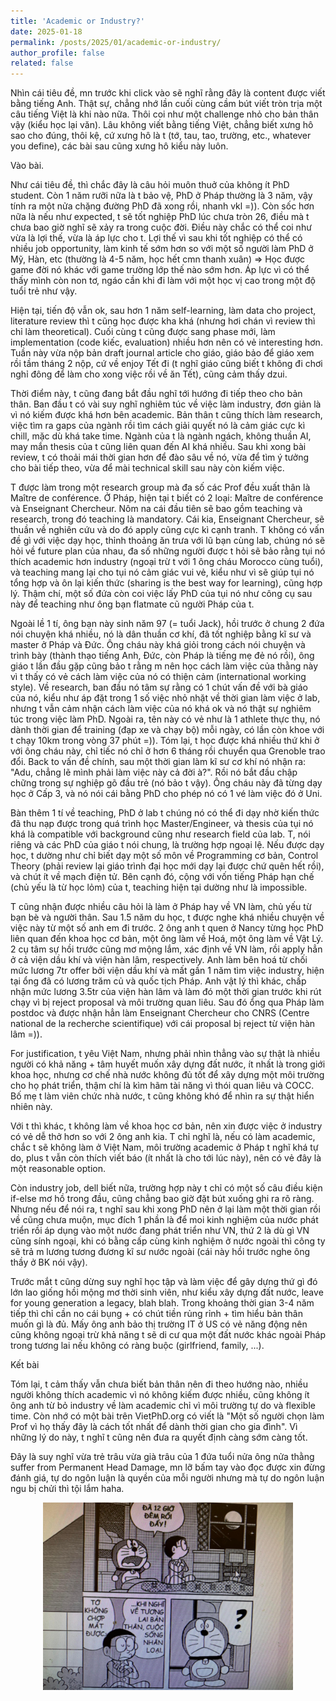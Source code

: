 ```yaml
---
title: 'Academic or Industry?'
date: 2025-01-18
permalink: /posts/2025/01/academic-or-industry/
author_profile: false
related: false
---
```

Nhìn cái tiêu đề, mn trước khi click vào sẽ nghĩ rằng đây là content được viết bằng tiếng Anh. Thật sự, chẳng nhớ lần cuối cùng cầm bút viết tròn trịa một câu tiếng Việt là khi nào nữa. Thôi coi như một challenge nhỏ cho bản thân vậy (kiểu học lại văn). Lâu không viết bằng tiếng Việt, chẳng biết xưng hô sao cho đúng, thôi kệ, cứ xưng hô là t (tớ, tau, tao, trường, etc., whatever you define), các bài sau cũng xưng hô kiểu này luôn.

Vào bài.

Như cái tiêu đề, thì chắc đây là câu hỏi muôn thuở của không ít PhD student. Còn 1 năm rưỡi nữa là t bảo vệ, PhD ở Pháp thường là 3 năm, vậy tính ra một nửa chặng đường PhD đã xong rồi, nhanh vkl =)). Còn sốc hơn nữa là nếu như expected, t sẽ tốt nghiệp PhD lúc chưa tròn 26, điều mà t chưa bao giờ nghĩ sẽ xảy ra trong cuộc đời. Điều này chắc có thể coi như vừa là lợi thế, vừa là áp lực cho t. Lợi thế vì sau khi tốt nghiệp có thể có nhiều job opportunity, làm kinh tế sớm hơn so với một số người làm PhD ở Mỹ, Hàn, etc (thường là 4-5 năm, học hết cmn thanh xuân) => Học được game đời nó khác với game trường lớp thế nào sớm hơn. Áp lực vì có thể thấy mình còn non tơ, ngáo cần khi đi làm với một học vị cao trong một độ tuổi trẻ như vậy.

Hiện tại, tiến độ vẫn ok, sau hơn 1 năm self-learning, làm data cho project, literature review thì t cũng học được kha khá (nhưng hơi chán vì review thì chỉ làm theoretical). Cuối cùng t cũng được sang phase mới, làm implementation (code kiếc, evaluation) nhiều hơn nên có vẻ interesting hơn. Tuần này vừa nộp bản draft journal article cho giáo, giáo bảo để giáo xem rồi tầm tháng 2 nộp, cứ về enjoy Tết đi (t nghĩ giáo cũng biết t không đi chơi nghỉ đông để làm cho xong việc rồi về ăn Tết), cũng cảm thấy dzui.

Thời điểm này, t cũng đang bắt đầu nghĩ tới hướng đi tiếp theo cho bản thân. Ban đầu t có vài suy nghĩ nghiêm túc về việc làm industry, đơn giản là vì nó kiếm được khá hơn bên academic. Bản thân t cũng thích làm research, việc tìm ra gaps của ngành rồi tìm cách giải quyết nó là cảm giác cực kì chill, mặc dù khá take time. Ngành của t là ngành ngách, không thuần AI, may mắn thesis của t cũng liên quan đến AI khá nhiều. Sau khi xong bài review, t có thoải mái thời gian hơn để đào sâu về nó, vừa để tìm ý tưởng cho bài tiếp theo, vừa để mài technical skill sau này còn kiếm việc.

T được làm trong một research group mà đa số các Prof đều xuất thân là Maître de conférence. Ở Pháp, hiện tại t biết có 2 loại: Maître de conférence và Enseignant Chercheur. Nôm na cái đầu tiên sẽ bao gồm teaching và research, trong đó teaching là mandatory. Cái kia, Enseignant Chercheur, sẽ thuần về nghiên cứu và do đó apply cũng cực kì cạnh tranh. T không có vấn đề gì với việc dạy học, thỉnh thoảng ăn trưa với lũ bạn cùng lab, chúng nó sẽ hỏi về future plan của nhau, đa số những người được t hỏi sẽ bảo rằng tụi nó thích academic hơn industry (ngoại trừ t với 1 ông cháu Morocco cùng tuổi), và teaching mang lại cho tụi nó cảm giác vui vẻ, kiểu như vì sẽ giúp tụi nó tổng hợp và ôn lại kiến thức (sharing is the best way for learning), cũng hợp lý. Thậm chí, một số đứa còn coi việc lấy PhD của tụi nó như công cụ sau này để teaching như ông bạn flatmate cũ người Pháp của t. 

Ngoài lề 1 tí, ông bạn này sinh năm 97 (= tuổi Jack), hồi trước ở chung 2 đứa nói chuyện khá nhiều, nó là dân thuần cơ khí, đã tốt nghiệp bằng kĩ sư và master ở Pháp và Đức. Ông cháu này khá giỏi trong cách nói chuyện và trình bày (thành thạo tiếng Anh, Đức, còn Pháp là tiếng mẹ đẻ nó rồi), ông giáo t lần đầu gặp cũng bảo t rằng m nên học cách làm việc của thằng này vì t thấy có vẻ cách làm việc của nó có thiện cảm (international working style). Về research, ban đầu nó tâm sự rằng có 1 chút vấn đề với bà giáo của nó, kiểu như áp đặt trong 1 số việc nhỏ nhặt về thời gian làm việc ở lab, nhưng t vẫn cảm nhận cách làm việc của nó khá ok và nó thật sự nghiêm túc trong việc làm PhD. Ngoài ra, tên này có vẻ như là 1 athlete thực thụ, nó dành thời gian để training (đạp xe và chạy bộ) mỗi ngày, có lần còn khoe với t chạy 10km trong vòng 37 phút =)). Tóm lại, t học được khá nhiều thứ khi ở với ông cháu này, chỉ tiếc nó chỉ ở hơn 6 tháng rồi chuyển qua Grenoble trao đổi. Back to vấn đề chính, sau một thời gian làm kĩ sư cơ khí nó nhận ra: "Adu, chẳng lẽ mình phải làm việc này cả đời à?". Rồi nó bắt đầu chập chững trong sự nghiệp gõ đầu trẻ (nó bảo t vậy). Ông cháu này đã từng dạy học ở Cấp 3, và nó nói cái bằng PhD cho phép nó có 1 vé làm việc đó ở Uni.

Bàn thêm 1 tí về teaching, PhD ở lab t chúng nó có thể đi dạy nhờ kiến thức đã thu nạp được trong quá trình học Master/Engineer, và thesis của tụi nó khá là compatible với background cũng như research field của lab. T, nói riêng và các PhD của giáo t nói chung, là trường hợp ngoại lệ. Nếu được dạy học, t dường như chỉ biết dạy một số môn về Programming cơ bản, Control Theory (phải review lại giáo trình đại học mới dạy lại được chứ quên hết rồi), và chút ít về mạch điện tử. Bên cạnh đó, cộng với vốn tiếng Pháp hạn chế (chủ yếu là từ học lỏm) của t, teaching hiện tại dường như là impossible.

T cũng nhận được nhiều câu hỏi là làm ở Pháp hay về VN làm, chủ yếu từ bạn bè và người thân. Sau 1.5 năm du học, t được nghe khá nhiều chuyện về việc này từ một số anh em đi trước. 2 ông anh t quen ở Nancy từng học PhD liên quan đến khoa học cơ bản, một ông làm về Hoá, một ông làm về Vật Lý. 2 cụ tâm sự hồi trước cũng mơ mộng lắm, xác định về VN làm, rồi apply hẳn ở cả viện dầu khí và viện hàn lâm, respectively. Anh làm bên hoá từ chối mức lương 7tr offer bởi viện dầu khí và mất gần 1 năm tìm việc industry, hiện tại ổng đã có lương trăm củ và quốc tịch Pháp. Anh vật lý thì khác, chấp nhận mức lương 3.5tr của viện hàn lâm và làm đó một thời gian trước khi rút chạy vì bị reject proposal và môi trường quan liêu. Sau đó ổng qua Pháp làm postdoc và được nhận hẳn làm Enseignant Chercheur cho CNRS (Centre national de la recherche scientifique) với cái proposal bị reject từ viện hàn lâm =)).

For justification, t yêu Việt Nam, nhưng phải nhìn thẳng vào sự thật là nhiều người có khả năng + tâm huyết muốn xây dựng đất nước, ít nhất là trong giới khoa học, nhưng cơ chế nhà nước không đủ tốt để xây dựng một môi trường cho họ phát triển, thậm chí là kìm hãm tài năng vì thói quan liêu và COCC. Bố mẹ t làm viên chức nhà nước, t cũng không khó để nhìn ra sự thật hiển nhiên này.

Với t thì khác, t không làm về khoa học cơ bản, nên xin được việc ở industry có vẻ dễ thở hơn so với 2 ông anh kia. T chỉ nghĩ là, nếu có làm academic, chắc t sẽ không làm ở Việt Nam, môi trường academic ở Pháp t nghĩ khá tự do, plus t vẫn còn thích viết báo (ít nhất là cho tới lúc này), nên có vẻ đây là một reasonable option.

Còn industry job, dell biết nữa, trường hợp này t chỉ có một số câu điều kiện if-else mơ hồ trong đầu, cũng chẳng bao giờ đặt bút xuống ghi ra rõ ràng. Nhưng nếu để nói ra, t nghĩ sau khi xong PhD nên ở lại làm một thời gian rồi về cũng chưa muộn, mục đích 1 phần là để moi kinh nghiệm của nước phát triển rồi áp dụng vào một nước đang phát triển như VN, thứ 2 là dù gì VN cũng sính ngoại, khi có bằng cấp cùng kinh nghiệm ở nước ngoài thì công ty sẽ trả m lương tương đương kĩ sư nước ngoài (cái này hồi trước nghe ông thầy ở BK nói vậy).

Trước mắt t cũng dừng suy nghĩ học tập và làm việc để gây dựng thứ gì đó lớn lao giống hồi mộng mơ thời sinh viên, như kiểu xây dựng đất nước, leave for young generation a legacy, blah blah. Trong khoảng thời gian 3-4 năm tiếp thì chỉ cần no cái bụng + có chút tiền rủng rỉnh + tìm hiểu bản thân muốn gì là đủ. Mấy ông anh bảo thị trường IT ở US có vẻ năng động nên cũng không ngoại trừ khả năng t sẽ di cư qua một đất nước khác ngoài Pháp trong tương lai nếu không có ràng buộc (girlfriend, family, ...).

Kết bài

Tóm lại, t cảm thấy vẫn chưa biết bản thân nên đi theo hướng nào, nhiều người không thích academic vì nó không kiếm được nhiều, cũng không ít ông anh từ bỏ industry về làm academic chỉ vì môi trường tự do và flexible time. Còn nhớ có một bài trên VietPhD.org có viết là "Một số người chọn làm Prof vì họ thấy đây là cách tốt nhất để dành thời gian cho gia đình". Vì những lý do này, t nghĩ t cũng nên đưa ra quyết định càng sớm càng tốt. 

Đây là suy nghĩ vừa trẻ trâu vừa già trâu của 1 đứa tuổi nửa ông nửa thằng suffer from Permanent Head Damage, mn lỡ bấm tay vào đọc được xin đừng đánh giá, tự do ngôn luận là quyền của mỗi người nhưng mà tự do ngôn luận ngu bị chửi thì tội lắm haha.

<div style="text-align: center;">
    <img src="/images/post2.jpg" alt="Centered Resized Image" width="400" />
</div>